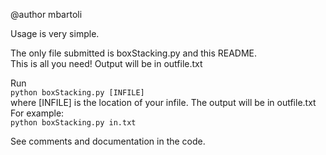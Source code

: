 @author mbartoli  

Usage is very simple. 
   
The only file submitted is boxStacking.py and this README.    
This is all you need! Output will be in outfile.txt     

Run     
```python boxStacking.py [INFILE]```  
where [INFILE] is the location of your infile. The output will be in outfile.txt   
For example:    
```python boxStacking.py in.txt```

See comments and documentation in the code.    

